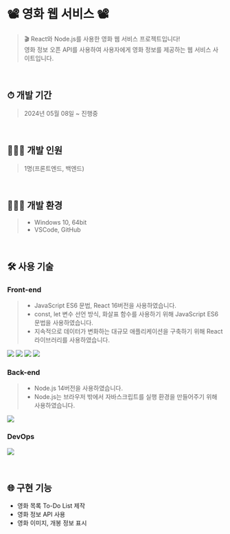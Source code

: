# 📽 영화 웹 서비스 📽
> 🎬 React와 Node.js를 사용한 영화 웹 서비스 프로젝트입니다!<br>
> 영화 정보 오픈 API를 사용하여 사용자에게 영화 정보를 제공하는 웹 서비스 사이트입니다.
<br>

## ⏱ 개발 기간
> 2024년 05월 08일 ~ 진행중
<br>

## 🙋🏻‍♀️ 개발 인원
> 1명(프론트엔드, 백엔드)
<br>

## 👩🏻‍💻 개발 환경
> * Windows 10, 64bit
> * VSCode, GitHub
<br>

## 🛠 사용 기술
### Front-end
> * JavaScript ES6 문법, React 16버전을 사용하였습니다.
> * const, let 변수 선언 방식, 화살표 함수를 사용하기 위해 JavaScript ES6 문법을 사용하였습니다.
> * 지속적으로 데이터가 변화하는 대규모 애플리케이션을 구축하기 위해 React 라이브러리를 사용하였습니다.
 <p>
  <!-- HTML5 스킬 아이콘 -->
  <img src="https://img.shields.io/badge/HTML5-E34F26?style=for-the-badge&logo=html5&logoColor=white"/>
  <!-- CSS3 스킬 아이콘 -->
  <img src="https://img.shields.io/badge/CSS3-1572B6?style=for-the-badge&logo=CSS3&logoColor=white">
  <!-- JavaScript 스킬 아이콘 -->
  <img src="https://img.shields.io/badge/JavaScript-F7DF1E?style=for-the-badge&logo=JavaScript&logoColor=white"/>
  <!-- React 스킬 아이콘 -->
  <img src="https://img.shields.io/badge/React-20232A?style=for-the-badge&logo=react&logoColor=61DAFB"/>
 </p>

### Back-end
> * Node.js 14버전을 사용하였습니다.
> * Node.js는 브라우저 밖에서 자바스크립트를 실행 환경을 만들어주기 위해 사용하였습니다.
 <p>
  <!-- Node.js 스킬 아이콘 -->
  <img src="https://img.shields.io/badge/Node.js-43853D?style=for-the-badge&logo=node.js&logoColor=white"/>
 </p>

### DevOps
  <p>
    <!-- GitHub 스킬 아이콘 -->
    <img src="https://img.shields.io/badge/GitHub-100000?style=for-the-badge&logo=github&logoColor=white"/>
  </p>
<br>

## 🌐 구현 기능
* 영화 목록 To-Do List 제작
* 영화 정보 API 사용
* 영화 이미지, 개봉 정보 표시
